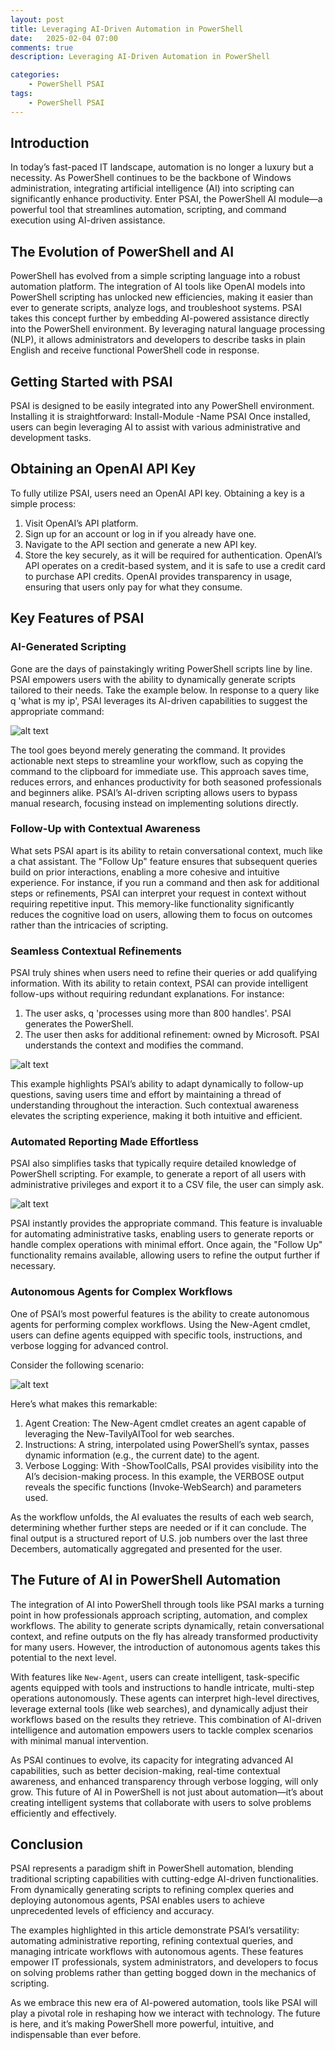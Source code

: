 ```yaml
---
layout: post
title: Leveraging AI-Driven Automation in PowerShell
date:   2025-02-04 07:00
comments: true
description: Leveraging AI-Driven Automation in PowerShell

categories:
    - PowerShell PSAI
tags:
    - PowerShell PSAI   
---
```


<!-- 
<div style="text-align: center;">
    <img src="https://raw.githubusercontent.com/dfinke/dfinke.github.io/master/images/posts/Introducing-a-Custom-map-Function-in-PowerShell-for-Functional-Programming.png" width="300" height="300" />
</div>

<br/>
<br/>
-->

## Introduction
In today’s fast-paced IT landscape, automation is no longer a luxury but a necessity. As PowerShell continues to be the backbone of Windows administration, integrating artificial intelligence (AI) into scripting can significantly enhance productivity. Enter PSAI, the PowerShell AI module—a powerful tool that streamlines automation, scripting, and command execution using AI-driven assistance.

## The Evolution of PowerShell and AI

PowerShell has evolved from a simple scripting language into a robust automation platform. The integration of AI tools like OpenAI models into PowerShell scripting has unlocked new efficiencies, making it easier than ever to generate scripts, analyze logs, and troubleshoot systems.
PSAI takes this concept further by embedding AI-powered assistance directly into the PowerShell environment. By leveraging natural language processing (NLP), it allows administrators and developers to describe tasks in plain English and receive functional PowerShell code in response.

## Getting Started with PSAI
PSAI is designed to be easily integrated into any PowerShell environment. Installing it is straightforward:
Install-Module -Name PSAI
Once installed, users can begin leveraging AI to assist with various administrative and development tasks.

## Obtaining an OpenAI API Key
To fully utilize PSAI, users need an OpenAI API key. Obtaining a key is a simple process:
1.	Visit OpenAI’s API platform.
2.	Sign up for an account or log in if you already have one.
3.	Navigate to the API section and generate a new API key.
4.	Store the key securely, as it will be required for authentication.
OpenAI’s API operates on a credit-based system, and it is safe to use a credit card to purchase API credits. OpenAI provides transparency in usage, ensuring that users only pay for what they consume.

## Key Features of PSAI
### AI-Generated Scripting
Gone are the days of painstakingly writing PowerShell scripts line by line. PSAI empowers users with the ability to dynamically generate scripts tailored to their needs. Take the example below. In response to a query like q 'what is my ip', PSAI leverages its AI-driven capabilities to suggest the appropriate command:

![alt text](/images/posts/Leverage-AI-PowerShell/01-Leverage-AI-PowerShell.png)

The tool goes beyond merely generating the command. It provides actionable next steps to streamline your workflow, such as copying the command to the clipboard for immediate use. This approach saves time, reduces errors, and enhances productivity for both seasoned professionals and beginners alike.
PSAI’s AI-driven scripting allows users to bypass manual research, focusing instead on implementing solutions directly.

### Follow-Up with Contextual Awareness
What sets PSAI apart is its ability to retain conversational context, much like a chat assistant. The "Follow Up" feature ensures that subsequent queries build on prior interactions, enabling a more cohesive and intuitive experience. For instance, if you run a command and then ask for additional steps or refinements, PSAI can interpret your request in context without requiring repetitive input.
This memory-like functionality significantly reduces the cognitive load on users, allowing them to focus on outcomes rather than the intricacies of scripting.

### Seamless Contextual Refinements
PSAI truly shines when users need to refine their queries or add qualifying information. With its ability to retain context, PSAI can provide intelligent follow-ups without requiring redundant explanations.
For instance:
1.	The user asks, q 'processes using more than 800 handles'. PSAI generates the PowerShell.
2.	The user then asks for additional refinement: owned by Microsoft. PSAI understands the context and modifies the command.

![alt text](/images/posts/Leverage-AI-PowerShell/02-Leverage-AI-PowerShell.png)

This example highlights PSAI’s ability to adapt dynamically to follow-up questions, saving users time and effort by maintaining a thread of understanding throughout the interaction. Such contextual awareness elevates the scripting experience, making it both intuitive and efficient.

### Automated Reporting Made Effortless
PSAI also simplifies tasks that typically require detailed knowledge of PowerShell scripting. For example, to generate a report of all users with administrative privileges and export it to a CSV file, the user can simply ask.

![alt text](/images/posts/Leverage-AI-PowerShell/03-Leverage-AI-PowerShell.png)

PSAI instantly provides the appropriate command. This feature is invaluable for automating administrative tasks, enabling users to generate reports or handle complex operations with minimal effort. Once again, the "Follow Up" functionality remains available, allowing users to refine the output further if necessary.

### Autonomous Agents for Complex Workflows
One of PSAI’s most powerful features is the ability to create autonomous agents for performing complex workflows. Using the New-Agent cmdlet, users can define agents equipped with specific tools, instructions, and verbose logging for advanced control.

Consider the following scenario:

![alt text](/images/posts/Leverage-AI-PowerShell/04-Leverage-AI-PowerShell.png)

Here’s what makes this remarkable:
1.	Agent Creation: The New-Agent cmdlet creates an agent capable of leveraging the New-TavilyAITool for web searches.
2.	Instructions: A string, interpolated using PowerShell’s syntax, passes dynamic information (e.g., the current date) to the agent.
3.	Verbose Logging: With -ShowToolCalls, PSAI provides visibility into the AI’s decision-making process. In this example, the VERBOSE output reveals the specific functions (Invoke-WebSearch) and parameters used.

As the workflow unfolds, the AI evaluates the results of each web search, determining whether further steps are needed or if it can conclude. The final output is a structured report of U.S. job numbers over the last three Decembers, automatically aggregated and presented for the user.

## The Future of AI in PowerShell Automation
The integration of AI into PowerShell through tools like PSAI marks a turning point in how professionals approach scripting, automation, and complex workflows. The ability to generate scripts dynamically, retain conversational context, and refine outputs on the fly has already transformed productivity for many users. However, the introduction of autonomous agents takes this potential to the next level.

With features like `New-Agent`, users can create intelligent, task-specific agents equipped with tools and instructions to handle intricate, multi-step operations autonomously. These agents can interpret high-level directives, leverage external tools (like web searches), and dynamically adjust their workflows based on the results they retrieve. This combination of AI-driven intelligence and automation empowers users to tackle complex scenarios with minimal manual intervention.

As PSAI continues to evolve, its capacity for integrating advanced AI capabilities, such as better decision-making, real-time contextual awareness, and enhanced transparency through verbose logging, will only grow. This future of AI in PowerShell is not just about automation—it’s about creating intelligent systems that collaborate with users to solve problems efficiently and effectively.

## Conclusion

PSAI represents a paradigm shift in PowerShell automation, blending traditional scripting capabilities with cutting-edge AI-driven functionalities. From dynamically generating scripts to refining complex queries and deploying autonomous agents, PSAI enables users to achieve unprecedented levels of efficiency and accuracy.

The examples highlighted in this article demonstrate PSAI’s versatility: automating administrative reporting, refining contextual queries, and managing intricate workflows with autonomous agents. These features empower IT professionals, system administrators, and developers to focus on solving problems rather than getting bogged down in the mechanics of scripting.

As we embrace this new era of AI-powered automation, tools like PSAI will play a pivotal role in reshaping how we interact with technology. The future is here, and it’s making PowerShell more powerful, intuitive, and indispensable than ever before.
